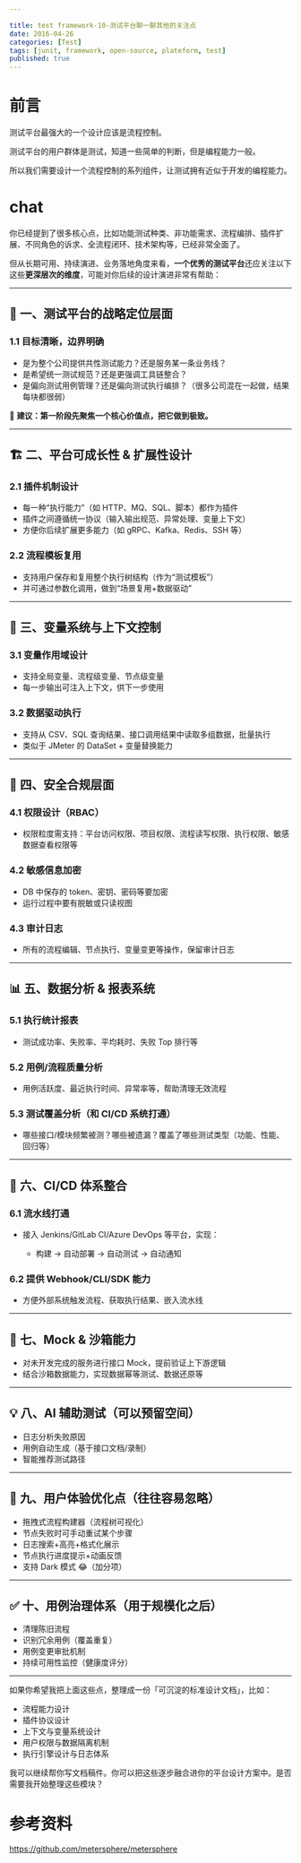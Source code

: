 ```yaml
---

title: test framework-10-测试平台聊一聊其他的关注点
date: 2016-04-26
categories: [Test]
tags: [junit, framework, open-source, plateform, test]
published: true
---
```


# 前言

测试平台最强大的一个设计应该是流程控制。

测试平台的用户群体是测试，知道一些简单的判断，但是编程能力一般。

所以我们需要设计一个流程控制的系列组件，让测试拥有近似于开发的编程能力。

# chat

你已经提到了很多核心点，比如功能测试种类、非功能需求、流程编排、插件扩展、不同角色的诉求、全流程闭环、技术架构等，已经非常全面了。

但从长期可用、持续演进、业务落地角度来看，**一个优秀的测试平台**还应关注以下这些**更深层次的维度**，可能对你后续的设计演进非常有帮助：

---

## 🧠 一、测试平台的战略定位层面

### 1.1 目标清晰，边界明确

* 是为整个公司提供共性测试能力？还是服务某一条业务线？
* 是希望统一测试规范？还是更强调工具链整合？
* 是偏向测试用例管理？还是偏向测试执行编排？（很多公司混在一起做，结果每块都很弱）

📌 **建议：第一阶段先聚焦一个核心价值点，把它做到极致。**

---

## 🏗️ 二、平台可成长性 & 扩展性设计

### 2.1 插件机制设计

* 每一种“执行能力”（如 HTTP、MQ、SQL、脚本）都作为插件
* 插件之间遵循统一协议（输入输出规范、异常处理、变量上下文）
* 方便你后续扩展更多能力（如 gRPC、Kafka、Redis、SSH 等）

### 2.2 流程模板复用

* 支持用户保存和复用整个执行树结构（作为“测试模板”）
* 并可通过参数化调用，做到“场景复用+数据驱动”

---

## 🔁 三、变量系统与上下文控制

### 3.1 变量作用域设计

* 支持全局变量、流程级变量、节点级变量
* 每一步输出可注入上下文，供下一步使用

### 3.2 数据驱动执行

* 支持从 CSV、SQL 查询结果、接口调用结果中读取多组数据，批量执行
* 类似于 JMeter 的 DataSet + 变量替换能力

---

## 🔐 四、安全合规层面

### 4.1 权限设计（RBAC）

* 权限粒度需支持：平台访问权限、项目权限、流程读写权限、执行权限、敏感数据查看权限等

### 4.2 敏感信息加密

* DB 中保存的 token、密钥、密码等要加密
* 运行过程中要有脱敏或只读视图

### 4.3 审计日志

* 所有的流程编辑、节点执行、变量变更等操作，保留审计日志

---

## 📊 五、数据分析 & 报表系统

### 5.1 执行统计报表

* 测试成功率、失败率、平均耗时、失败 Top 排行等

### 5.2 用例/流程质量分析

* 用例活跃度、最近执行时间、异常率等，帮助清理无效流程

### 5.3 测试覆盖分析（和 CI/CD 系统打通）

* 哪些接口/模块频繁被测？哪些被遗漏？覆盖了哪些测试类型（功能、性能、回归等）

---

## 🔁 六、CI/CD 体系整合

### 6.1 流水线打通

* 接入 Jenkins/GitLab CI/Azure DevOps 等平台，实现：

  * 构建 → 自动部署 → 自动测试 → 自动通知

### 6.2 提供 Webhook/CLI/SDK 能力

* 方便外部系统触发流程、获取执行结果、嵌入流水线

---

## 🧪 七、Mock & 沙箱能力

* 对未开发完成的服务进行接口 Mock，提前验证上下游逻辑
* 结合沙箱数据能力，实现数据幂等测试、数据还原等

---

## 💡 八、AI 辅助测试（可以预留空间）

* 日志分析失败原因
* 用例自动生成（基于接口文档/录制）
* 智能推荐测试路径

---

## 🚀 九、用户体验优化点（往往容易忽略）

* 拖拽式流程构建器（流程树可视化）
* 节点失败时可手动重试某个步骤
* 日志搜索+高亮+格式化展示
* 节点执行进度提示+动画反馈
* 支持 Dark 模式 😂（加分项）

---

## ✅ 十、用例治理体系（用于规模化之后）

* 清理陈旧流程
* 识别冗余用例（覆盖重复）
* 用例变更审批机制
* 持续可用性监控（健康度评分）

---

如果你希望我把上面这些点，整理成一份「可沉淀的标准设计文档」，比如：

* 流程能力设计
* 插件协议设计
* 上下文与变量系统设计
* 用户权限与数据隔离机制
* 执行引擎设计与日志体系

我可以继续帮你写文档稿件。你可以把这些逐步融合进你的平台设计方案中。是否需要我开始整理这些模块？



# 参考资料

https://github.com/metersphere/metersphere

